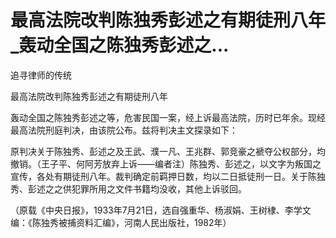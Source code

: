 # 最高法院改判陈独秀彭述之有期徒刑八年_轰动全国之陈独秀彭述之...

追寻律师的传统

最高法院改判陈独秀彭述之有期徒刑八年

轰动全国之陈独秀彭述之等，危害民国一案，经上诉最高法院，历时已年余。现经最高法院刑庭判决，由该院公布。兹将判决主文探录如下：

原判决关于陈独秀、彭述之及王武、濮一凡、王兆群、郭竞豪之褫夺公权部分，均撤销。（王子平、何阿芳放弃上诉——编者注）陈独秀、彭述之，以文字为叛国之宣传，各处有期徒刑八年。裁判确定前羁押日数，均以二日抵徒刑一日。关于陈独秀、彭述之之供犯罪所用之文件书籍均没收，其他上诉驳回。

（原载《中央日报》，1933年7月21日，选自强重华、杨淑娟、王树棣、李学文编：《陈独秀被捕资料汇编》，河南人民出版社，1982年）